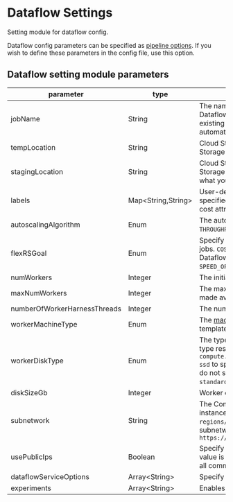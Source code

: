 # Dataflow Settings

Setting module for dataflow config.

Dataflow config parameters can be specified as [pipeline options](https://cloud.google.com/dataflow/docs/reference/pipeline-options).
If you wish to define these parameters in the config file, use this option.

## Dataflow setting module parameters

| parameter                    | type                | description                                                                                                                                                                                                                                                                                                                |
|------------------------------|---------------------|----------------------------------------------------------------------------------------------------------------------------------------------------------------------------------------------------------------------------------------------------------------------------------------------------------------------------|
| jobName                      | String              | The name of the Dataflow job being executed as it appears in the Dataflow jobs list and job details. Also used when updating an existing pipeline. If not set, Dataflow generates a unique name automatically.                                                                                                             |
| tempLocation                 | String              | Cloud Storage path for temporary files. Must be a valid Cloud Storage URL, beginning with `gs://BUCKET-NAME/`                                                                                                                                                                                                              |
| stagingLocation              | String              | Cloud Storage path for staging local files. Must be a valid Cloud Storage URL, beginning with `gs://BUCKET-NAME/`. If not set, defaults to what you specified for `tempLocation`                                                                                                                                           |
| labels                       | Map<String,String\> | User-defined [labels](https://cloud.google.com/resource-manager/docs/creating-managing-labels), also known as additional-user-labels. User-specified labels are available in billing exports, which you can use for cost attribution.                                                                                      |
| autoscalingAlgorithm         | Enum                | The autoscaling mode for Dataflow job. Possible values are `THROUGHPUT_BASED` to enable autoscaling, or `NONE` to disable.                                                                                                                                                                                                 |
| flexRSGoal                   | Enum                | Specify Flexible Resource Scheduling (FlexRS) for autoscaled batch jobs. `COST_OPTIMIZED`, where the cost-optimized goal means that the Dataflow service chooses any available discounted resources. `SPEED_OPTIMIZED`, which is the same as omitting this option.                                                         |
| numWorkers                   | Integer             | The initial number of Google Compute Engine instances for the job.                                                                                                                                                                                                                                                         |
| maxNumWorkers                | Integer             | The maximum number of Google Compute Engine instances to be made available to your pipeline during execution, from 1 to 1000.                                                                                                                                                                                              |
| numberOfWorkerHarnessThreads | Integer             | The number of threads per each worker harness process                                                                                                                                                                                                                                                                      |
| workerMachineType            | Enum                | The [machine type](https://cloud.google.com/compute/docs/machine-types) to use for the job. Defaults to the value from the template if not specified.                                                                                                                                                                      |
| workerDiskType               | Enum                | The type of Persistent Disk to use, specified by a full URL of the disk type resource. For example, use `compute.googleapis.com/projects/PROJECT/zones/ZONE/diskTypes/pd-ssd` to specify an SSD Persistent Disk. When using Streaming Engine, do not specify a Persistent Disk. Supported values: `pd-ssd`, `pd-standard`. |
| diskSizeGb                   | Integer             | Worker disk size, in gigabytes.                                                                                                                                                                                                                                                                                            |
| subnetwork                   | String              | The Compute Engine subnetwork for launching Compute Engine instances to run your pipeline. Expected format is `regions/REGION/subnetworks/SUBNETWORK` or the fully qualified subnetwork name, beginning with https://..., e.g. `https://www.googleapis.com/compute/alpha/projects/PROJECT/`                                |
| usePublicIps                 | Boolean             | Specify whether Dataflow workers use external IP addresses. If the value is set to false, Dataflow workers use internal IP addresses for all communication. The default is true                                                                                                                                            |
| dataflowServiceOptions       | Array<String\>      | Specify additional job [modes and configurations](https://cloud.google.com/dataflow/docs/reference/service-options)                                                                                                                                                                                                        |
| experiments                  | Array<String\>      | Enables experimental or pre-GA Dataflow features                                                                                                                                                                                                                                                                           |
